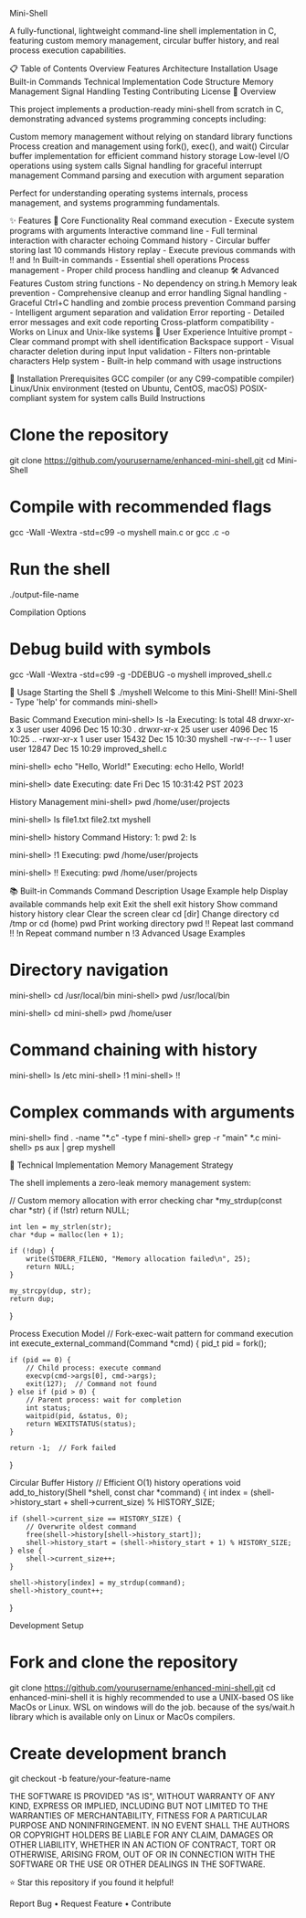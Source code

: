 Mini-Shell

A fully-functional, lightweight command-line shell implementation in C, featuring custom memory management, circular buffer history, and real process execution capabilities.

📋 Table of Contents
Overview
Features
Architecture
Installation
Usage
Built-in Commands
Technical Implementation
Code Structure
Memory Management
Signal Handling
Testing
Contributing
License
🎯 Overview

This project implements a production-ready mini-shell from scratch in C, demonstrating advanced systems programming concepts including:

Custom memory management without relying on standard library functions
Process creation and management using fork(), exec(), and wait()
Circular buffer implementation for efficient command history storage
Low-level I/O operations using system calls
Signal handling for graceful interrupt management
Command parsing and execution with argument separation

Perfect for understanding operating systems internals, process management, and systems programming fundamentals.

✨ Features
🚀 Core Functionality
Real command execution - Execute system programs with arguments
Interactive command line - Full terminal interaction with character echoing
Command history - Circular buffer storing last 10 commands
History replay - Execute previous commands with !! and !n
Built-in commands - Essential shell operations
Process management - Proper child process handling and cleanup
🛠️ Advanced Features
Custom string functions - No dependency on string.h
Memory leak prevention - Comprehensive cleanup and error handling
Signal handling - Graceful Ctrl+C handling and zombie process prevention
Command parsing - Intelligent argument separation and validation
Error reporting - Detailed error messages and exit code reporting
Cross-platform compatibility - Works on Linux and Unix-like systems
🎨 User Experience
Intuitive prompt - Clear command prompt with shell identification
Backspace support - Visual character deletion during input
Input validation - Filters non-printable characters
Help system - Built-in help command with usage instructions


🔧 Installation
Prerequisites
GCC compiler (or any C99-compatible compiler)
Linux/Unix environment (tested on Ubuntu, CentOS, macOS)
POSIX-compliant system for system calls
Build Instructions
# Clone the repository
git clone https://github.com/yourusername/enhanced-mini-shell.git
cd Mini-Shell

# Compile with recommended flags
gcc -Wall -Wextra -std=c99 -o myshell main.c
or
gcc <source-code-file-name>.c -o <output-file-name>

# Run the shell
./output-file-name


Compilation Options
# Debug build with symbols
gcc -Wall -Wextra -std=c99 -g -DDEBUG -o myshell improved_shell.c



🚀 Usage
Starting the Shell
$ ./myshell
Welcome to this Mini-Shell!
Mini-Shell  - Type 'help' for commands
mini-shell> 

Basic Command Execution
mini-shell> ls -la
Executing: ls
total 48
drwxr-xr-x  3 user user  4096 Dec 15 10:30 .
drwxr-xr-x 25 user user  4096 Dec 15 10:25 ..
-rwxr-xr-x  1 user user 15432 Dec 15 10:30 myshell
-rw-r--r--  1 user user 12847 Dec 15 10:29 improved_shell.c

mini-shell> echo "Hello, World!"
Executing: echo
Hello, World!

mini-shell> date
Executing: date
Fri Dec 15 10:31:42 PST 2023

History Management
mini-shell> pwd
/home/user/projects

mini-shell> ls
file1.txt  file2.txt  myshell

mini-shell> history
Command History:
  1: pwd
  2: ls

mini-shell> !1
Executing: pwd
/home/user/projects

mini-shell> !!
Executing: pwd
/home/user/projects

📚 Built-in Commands
Command	Description	Usage Example
help	Display available commands	help
exit	Exit the shell	exit
history	Show command history	history
clear	Clear the screen	clear
cd [dir]	Change directory	cd /tmp or cd (home)
pwd	Print working directory	pwd
!!	Repeat last command	!!
!n	Repeat command number n	!3
Advanced Usage Examples
# Directory navigation
mini-shell> cd /usr/local/bin
mini-shell> pwd
/usr/local/bin

mini-shell> cd
mini-shell> pwd
/home/user

# Command chaining with history
mini-shell> ls /etc
mini-shell> !1
mini-shell> !!

# Complex commands with arguments
mini-shell> find . -name "*.c" -type f
mini-shell> grep -r "main" *.c
mini-shell> ps aux | grep myshell

🔬 Technical Implementation
Memory Management Strategy

The shell implements a zero-leak memory management system:

// Custom memory allocation with error checking
char *my_strdup(const char *str) {
    if (!str) return NULL;
    
    int len = my_strlen(str);
    char *dup = malloc(len + 1);
    
    if (!dup) {
        write(STDERR_FILENO, "Memory allocation failed\n", 25);
        return NULL;
    }
    
    my_strcpy(dup, str);
    return dup;
}

Process Execution Model
// Fork-exec-wait pattern for command execution
int execute_external_command(Command *cmd) {
    pid_t pid = fork();
    
    if (pid == 0) {
        // Child process: execute command
        execvp(cmd->args[0], cmd->args);
        exit(127);  // Command not found
    } else if (pid > 0) {
        // Parent process: wait for completion
        int status;
        waitpid(pid, &status, 0);
        return WEXITSTATUS(status);
    }
    
    return -1;  // Fork failed
}

Circular Buffer History
// Efficient O(1) history operations
void add_to_history(Shell *shell, const char *command) {
    int index = (shell->history_start + shell->current_size) % HISTORY_SIZE;
    
    if (shell->current_size == HISTORY_SIZE) {
        // Overwrite oldest command
        free(shell->history[shell->history_start]);
        shell->history_start = (shell->history_start + 1) % HISTORY_SIZE;
    } else {
        shell->current_size++;
    }
    
    shell->history[index] = my_strdup(command);
    shell->history_count++;
}




Development Setup
# Fork and clone the repository
git clone https://github.com/yourusername/enhanced-mini-shell.git
cd enhanced-mini-shell
it is highly recommended to use a UNIX-based OS like MacOs or Linux. WSL on windows will do the job. because of the sys/wait.h library which is available only on Linux or MacOs compilers.
# Create development branch
git checkout -b feature/your-feature-name






THE SOFTWARE IS PROVIDED "AS IS", WITHOUT WARRANTY OF ANY KIND, EXPRESS OR
IMPLIED, INCLUDING BUT NOT LIMITED TO THE WARRANTIES OF MERCHANTABILITY,
FITNESS FOR A PARTICULAR PURPOSE AND NONINFRINGEMENT. IN NO EVENT SHALL THE
AUTHORS OR COPYRIGHT HOLDERS BE LIABLE FOR ANY CLAIM, DAMAGES OR OTHER
LIABILITY, WHETHER IN AN ACTION OF CONTRACT, TORT OR OTHERWISE, ARISING FROM,
OUT OF OR IN CONNECTION WITH THE SOFTWARE OR THE USE OR OTHER DEALINGS IN THE
SOFTWARE.


⭐ Star this repository if you found it helpful!

Report Bug • Request Feature • Contribute

